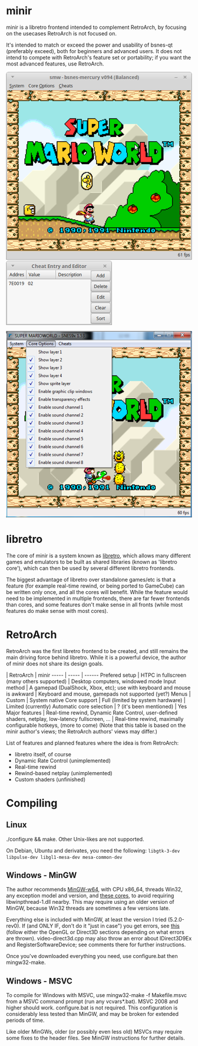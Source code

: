 # minir
minir is a libretro frontend intended to complement RetroArch, by focusing on the usecases RetroArch is not focused on.

It's intended to match or exceed the power and usability of bsnes-qt (preferably exceed), both for beginners and advanced users.
It does not intend to compete with RetroArch's feature set or portability; if you want the most advanced features, use RetroArch.

![Screenshot](https://github.com/Alcaro/minir/blob/master/scr/lin1.png) ![Screenshot](https://github.com/Alcaro/minir/blob/master/scr/lin3.png)

![Screenshot](https://github.com/Alcaro/minir/blob/master/scr/win.png)

# libretro
The core of minir is a system known as [libretro](http://libretro.com/), which allows many different
games and emulators to be built as shared libraries (known as 'libretro core'), which can then be
used by several different libretro frontends.

The biggest advantage of libretro over standalone games/etc is that a feature (for example real-time
rewind, or being ported to GameCube) can be written only once, and all the cores will benefit.
While the feature would need to be implemented in multiple frontends, there are far fewer frontends than cores,
and some features don't make sense in all fronts (while most features do make sense with most cores).

# RetroArch
RetroArch was the first libretro frontend to be created, and still remains the main driving force
behind libretro. While it is a powerful device, the author of minir does not share its design goals.

 | RetroArch | minir
----- | ----- | ------
Prefered setup | HTPC in fullscreen (many others supported) | Desktop computers, windowed mode
Input method | A gamepad (DualShock, Xbox, etc); use with keyboard and mouse is awkward | Keyboard and mouse, gamepads not supported (yet?)
Menus | Custom | System native
Core support | Full (limited by system hardware) | Limited (currently)
Automatic core selection | ? (it's been mentioned) | Yes
Major features | Real-time rewind, Dynamic Rate Control, user-defined shaders, netplay, low-latency fullscreen, ... | Real-time rewind, maximally configurable hotkeys, (more to come)
(Note that this table is based on the minir author's views; the RetroArch authors' views may differ.)

List of features and planned features where the idea is from RetroArch:
- libretro itself, of course
- Dynamic Rate Control (unimplemented)
- Real-time rewind
- Rewind-based netplay (unimplemented)
- Custom shaders (unfinished)

# Compiling
## Linux
./configure && make. Other Unix-likes are not supported.

On Debian, Ubuntu and derivates, you need the following: `libgtk-3-dev libpulse-dev libgl1-mesa-dev mesa-common-dev`

## Windows - MinGW
The author recommends [MinGW-w64](http://sourceforge.net/projects/mingw-w64/files/Toolchains%20targetting%20Win32/Personal%20Builds/mingw-builds/installer/mingw-w64-install.exe/download),
with CPU x86_64, threads Win32, any exception model and version, and [these cores](http://buildbot.libretro.com/nightly/windows/x86_64_w32/latest/), to avoid requiring libwinpthread-1.dll nearby.
This may require using an older version of MinGW, because Win32 threads are sometimes a few versions late.

Everything else is included with MinGW, at least the version I tried (5.2.0-rev0). If (and ONLY IF, don't do it "just in case") you get errors,
see [this](http://wayback.archive.org/web/20100405012103/http://byuu.org/bsnes/compilation-guide)
(follow either the OpenGL or Direct3D sections depending on what errors are thrown).
video-direct3d.cpp may also throw an error about IDirect3D9Ex and RegisterSoftwareDevice; see comments there for further instructions.

Once you've downloaded everything you need, use configure.bat then mingw32-make.

## Windows - MSVC
To compile for Windows with MSVC, use mingw32-make -f Makefile.msvc from a MSVC command prompt (run any vcvars*.bat). MSVC 2008 and higher should work. configure.bat is not required.
This configuration is considerably less tested than MinGW, and may be broken for extended periods of time.

Like older MinGWs, older (or possibly even less old) MSVCs may require some fixes to the header files. See MinGW instructions for further details.
